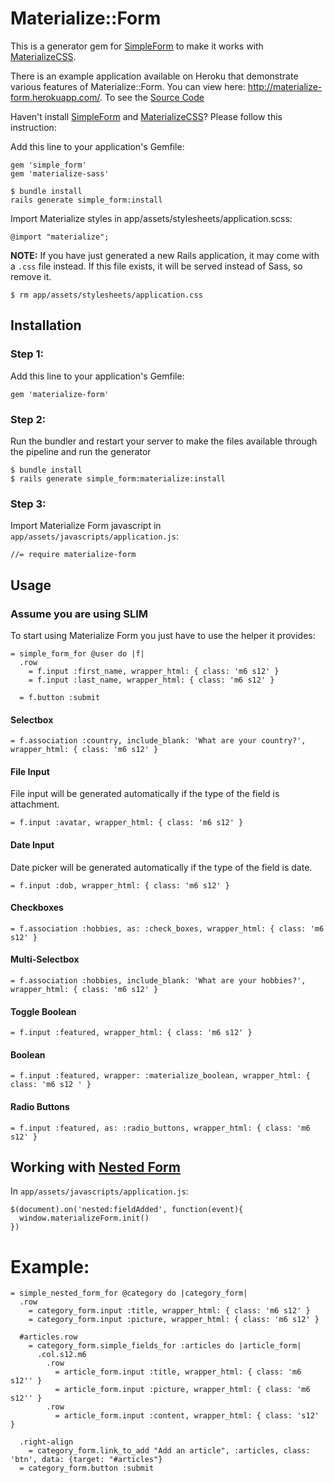 # Materialize::Form

This is a generator gem for [SimpleForm](https://github.com/plataformatec/simple_form) to make it works with [MaterializeCSS](http://materializecss.com/).

There is an example application available on Heroku that demonstrate various features of Materialize::Form. You can view here: http://materialize-form.herokuapp.com/. To see the [Source Code](https://github.com/jamesfwz/materialize-form-example)

Haven't install [SimpleForm](https://github.com/plataformatec/simple_form) and [MaterializeCSS](http://materializecss.com/)? Please follow this instruction:

Add this line to your application's Gemfile:

```
gem 'simple_form'
gem 'materialize-sass'
```

```
$ bundle install
rails generate simple_form:install
```

Import Materialize styles in app/assets/stylesheets/application.scss:

```
@import "materialize";
```

**NOTE:** If you have just generated a new Rails application, it  may come with a `.css` file instead. If this file exists, it will be served instead of Sass, so remove it.

```
$ rm app/assets/stylesheets/application.css
```

## Installation 

### Step 1:
Add this line to your application's Gemfile:
```
gem 'materialize-form'
```

### Step 2:
Run the bundler and restart your server to make the files available through the pipeline and run the generator
```
$ bundle install
$ rails generate simple_form:materialize:install
```

### Step 3:
Import Materialize Form javascript in `app/assets/javascripts/application.js`:

```
//= require materialize-form
```

## Usage
### Assume you are using SLIM

To start using Materialize Form you just have to use the helper it provides:

```slim
= simple_form_for @user do |f|  
  .row
    = f.input :first_name, wrapper_html: { class: 'm6 s12' }
    = f.input :last_name, wrapper_html: { class: 'm6 s12' }

  = f.button :submit
```

#### Selectbox

```slim
= f.association :country, include_blank: 'What are your country?', wrapper_html: { class: 'm6 s12' }
```

#### File Input

File input will be generated automatically if the type of the field is attachment.

```slim
= f.input :avatar, wrapper_html: { class: 'm6 s12' }
```

#### Date Input

Date picker will be generated automatically if the type of the field is date.

```slim
= f.input :dob, wrapper_html: { class: 'm6 s12' }
```

#### Checkboxes
```slim
= f.association :hobbies, as: :check_boxes, wrapper_html: { class: 'm6 s12' }
```

#### Multi-Selectbox
```slim
= f.association :hobbies, include_blank: 'What are your hobbies?', wrapper_html: { class: 'm6 s12' }
```

#### Toggle Boolean
```slim
= f.input :featured, wrapper_html: { class: 'm6 s12' }
```

#### Boolean
```slim
= f.input :featured, wrapper: :materialize_boolean, wrapper_html: { class: 'm6 s12 ' }
```

#### Radio Buttons
```slim
= f.input :featured, as: :radio_buttons, wrapper_html: { class: 'm6 s12' }
```

## Working with [Nested Form](https://github.com/ryanb/nested_form)

In `app/assets/javascripts/application.js`:

```
$(document).on('nested:fieldAdded', function(event){
  window.materializeForm.init()
})
```

# Example:
```slim
= simple_nested_form_for @category do |category_form|  
  .row
    = category_form.input :title, wrapper_html: { class: 'm6 s12' }
    = category_form.input :picture, wrapper_html: { class: 'm6 s12' }

  #articles.row
    = category_form.simple_fields_for :articles do |article_form|
      .col.s12.m6
        .row
          = article_form.input :title, wrapper_html: { class: 'm6 s12'' }
          = article_form.input :picture, wrapper_html: { class: 'm6 s12'' }
        .row
          = article_form.input :content, wrapper_html: { class: 's12' }

  .right-align
    = category_form.link_to_add "Add an article", :articles, class: 'btn', data: {target: "#articles"}
  = category_form.button :submit
```

